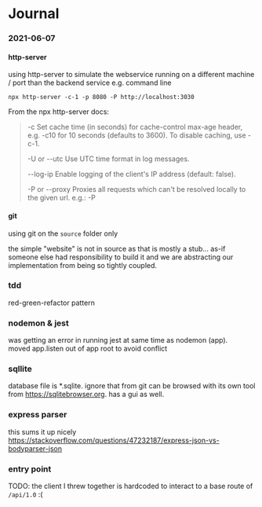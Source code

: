 
Journal
=======

### 2021-06-07
#### http-server
using http-server to simulate the webservice running on a different machine / port than the backend service
e.g. command line
```
npx http-server -c-1 -p 8080 -P http://localhost:3030
``` 

From the npx http-server docs:
>-c Set cache time (in seconds) for cache-control max-age header, e.g. -c10 for 10 seconds (defaults to 3600). To disable caching, use -c-1.
>
>-U or --utc Use UTC time format in log messages.
>
>--log-ip Enable logging of the client's IP address (default: false).
>
>-P or --proxy Proxies all requests which can't be resolved locally to the given url. e.g.: -P

#### git
using git on the `source` folder only

the simple "website" is not in source as that is mostly a stub... as-if someone else had responsibility to build it and 
we are abstracting our implementation from being so tightly coupled.

### tdd
red-green-refactor pattern  

### nodemon & jest
was getting an error in running jest at same time as nodemon (app).  
moved app.listen out of app root to avoid conflict

### sqllite
database file is *.sqlite.
ignore that from git
can be browsed with its own  tool from https://sqlitebrowser.org.  has a gui as well.

### express parser
this sums it up nicely
https://stackoverflow.com/questions/47232187/express-json-vs-bodyparser-json

### entry point
TODO: the client I threw together is hardcoded to interact to a base route of `/api/1.0` :(  